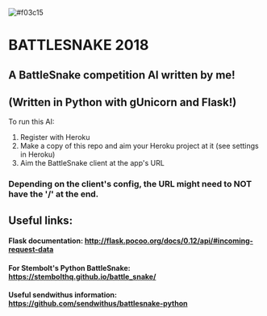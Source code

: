 ![#f03c15](https://i.ytimg.com/vi/0KHqw2o0bpY/maxresdefault.jpg)
# BATTLESNAKE 2018
## A BattleSnake competition AI written by me!
## (Written in Python with gUnicorn and Flask!)

To run this AI:
  1. Register with Heroku
  2. Make a copy of this repo and aim your Heroku project at it (see settings in Heroku)
  3. Aim the BattleSnake client at the app's URL
### Depending on the client's config, the URL might need to NOT have the '/' at the end.

## Useful links:
#### Flask documentation: http://flask.pocoo.org/docs/0.12/api/#incoming-request-data
#### For Stembolt's Python BattleSnake: https://stembolthq.github.io/battle_snake/
#### Useful sendwithus information: https://github.com/sendwithus/battlesnake-python
